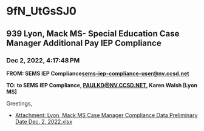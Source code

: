 # 9fN_UtGsSJ0
## 939 Lyon, Mack MS- Special Education Case Manager Additional Pay IEP Compliance
### Dec 2, 2022, 4:17:48 PM
**FROM: SEMS IEP Compliance<sems-iep-compliance-user@nv.ccsd.net>**

**TO: to SEMS IEP Compliance, PAULKD@NV.CCSD.NET, Karen Walsh [Lyon MS]**


Greetings, 

 





* [Attachment: Lyon, Mack MS Case Manager Compliance Data Preliminary Date Dec. 2, 2022.xlsx](9fN_UtGsSJ0-attachment-1.xlsx)
